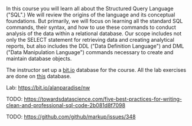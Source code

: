 In this course you will learn all about the Structured Query Language ("SQL".)   We will review the origins of the language and its conceptual foundations.   But primarily, we will focus on learning all the standard SQL commands, their syntax, and how to use these commands to conduct analysis of the data within a relational database.  Our scope includes not only the SELECT statement for retrieving data and creating analytical reports, but also includes the DDL ("Data Definition Language") and DML ("Data Manipulation Language") commands necessary to create and maintain database objects.

The instructor set up a [bit.io](https://bit.io/) database for the course. All the lab exercises are done on [this](https://bit.io/alanparadise/nw) database.

Lab: https://bit.io/alanparadise/nw

TODO: https://towardsdatascience.com/five-best-practices-for-writing-clean-and-professional-sql-code-2b081d8f7098

TODO: https://github.com/github/markup/issues/348
